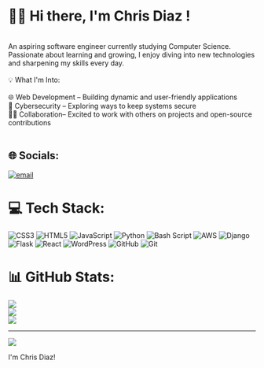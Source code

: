 # 👋🏽 Hi there, I'm Chris Diaz !
<br>An aspiring software engineer currently studying Computer Science. Passionate about learning and growing, I enjoy diving into new technologies and sharpening my skills every day.<br><br>💡 What I'm Into:<br><br>🌐 Web Development – Building dynamic and user-friendly applications<br>🔐 Cybersecurity – Exploring ways to keep systems secure<br>🤝🏽 Collaboration– Excited to work with others on projects and open-source contributions<br><br>


## 🌐 Socials:
[![email](https://img.shields.io/badge/Email-D14836?logo=gmail&logoColor=white)](mailto:chrisdiaz0641@gmail.com) 

# 💻 Tech Stack:
![CSS3](https://img.shields.io/badge/css3-%231572B6.svg?style=for-the-badge&logo=css3&logoColor=white) ![HTML5](https://img.shields.io/badge/html5-%23E34F26.svg?style=for-the-badge&logo=html5&logoColor=white) ![JavaScript](https://img.shields.io/badge/javascript-%23323330.svg?style=for-the-badge&logo=javascript&logoColor=%23F7DF1E) ![Python](https://img.shields.io/badge/python-3670A0?style=for-the-badge&logo=python&logoColor=ffdd54) ![Bash Script](https://img.shields.io/badge/bash_script-%23121011.svg?style=for-the-badge&logo=gnu-bash&logoColor=white) ![AWS](https://img.shields.io/badge/AWS-%23FF9900.svg?style=for-the-badge&logo=amazon-aws&logoColor=white) ![Django](https://img.shields.io/badge/django-%23092E20.svg?style=for-the-badge&logo=django&logoColor=white) ![Flask](https://img.shields.io/badge/flask-%23000.svg?style=for-the-badge&logo=flask&logoColor=white) ![React](https://img.shields.io/badge/react-%2320232a.svg?style=for-the-badge&logo=react&logoColor=%2361DAFB) ![WordPress](https://img.shields.io/badge/WordPress-%23117AC9.svg?style=for-the-badge&logo=WordPress&logoColor=white) ![GitHub](https://img.shields.io/badge/github-%23121011.svg?style=for-the-badge&logo=github&logoColor=white) ![Git](https://img.shields.io/badge/git-%23F05033.svg?style=for-the-badge&logo=git&logoColor=white)
# 📊 GitHub Stats:
![](https://github-readme-stats.vercel.app/api?username=chrisdiazaguilar&theme=dark&hide_border=false&include_all_commits=false&count_private=false)<br/>
![](https://github-readme-streak-stats.herokuapp.com/?user=chrisdiazaguilar&theme=dark&hide_border=false)<br/>
![](https://github-readme-stats.vercel.app/api/top-langs/?username=chrisdiazaguilar&theme=dark&hide_border=false&include_all_commits=false&count_private=false&layout=compact)

---
[![](https://visitcount.itsvg.in/api?id=chrisdiazaguilar&icon=0&color=0)](https://visitcount.itsvg.in)

<!-- Proudly created with GPRM ( https://gprm.itsvg.in ) -->I'm Chris Diaz!

